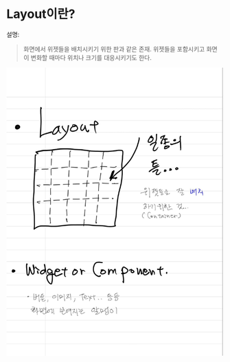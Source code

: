 # Layout이란?
설명:
> 화면에서 위젯들을 배치시키기 위한 판과 같은 존재. 위젯들을 포함시키고 화면이 변화할 때마다 위치나 크기를 대응시키기도 한다. 

![](/images/image55.jpg)
